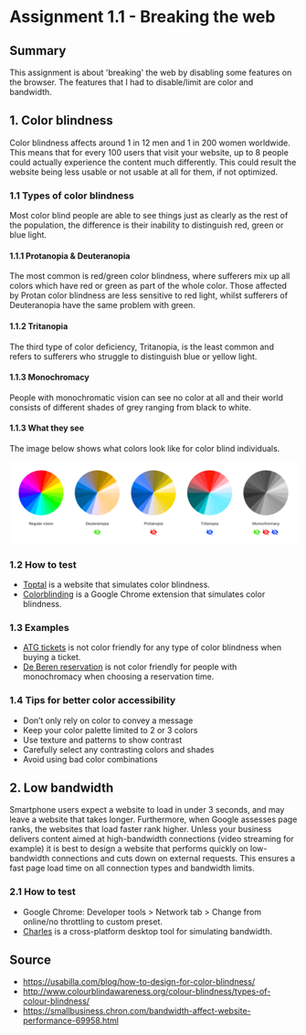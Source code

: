 # Assignment 1.1 - Breaking the web

## Summary
This assignment is about 'breaking' the web by disabling some features on the browser. 
The features that I had to disable/limit are color and bandwidth.

## 1. Color blindness
Color blindness affects around 1 in 12 men and 1 in 200 women worldwide. 
This means that for every 100 users that visit your website, 
up to 8 people could actually experience the content much differently. 
This could result the website being less usable or not usable at all for them, if not optimized.

### 1.1 Types of color blindness
Most color blind people are able to see things just as clearly as the rest of the population, the difference is their inability to distinguish red, green or blue light.

#### 1.1.1 Protanopia & Deuteranopia
The most common is red/green color blindness, where sufferers mix up all colors which have red or green as part of the whole color. Those affected by Protan color blindness are less sensitive to red light, whilst sufferers of Deuteranopia have the same problem with green.

#### 1.1.2 Tritanopia 
The third type of color deficiency, Tritanopia, is the least common and refers to sufferers who struggle to distinguish blue or yellow light.

#### 1.1.3 Monochromacy 
People with monochromatic vision can see no color at all and their world consists of different shades of grey ranging from black to white.

#### 1.1.3 What they see
The image below shows what colors look like for color blind individuals.

<img src="https://github.com/Arash217/browser-technologies-1819/blob/master/Week1/docs/color-blindness.png"/>

### 1.2 How to test
- [Toptal](https://www.toptal.com/designers/colorfilter/) is a website that simulates color blindness.
- [Colorblinding](https://chrome.google.com/webstore/detail/colorblinding/dgbgleaofjainknadoffbjkclicbbgaa) is a Google Chrome extension that simulates color blindness.

### 1.3 Examples
- [ATG tickets](https://atg.nliven.co/tickets/series/wicked/wicked-103989?startDate=03-27-2019&_ga=2.180328228.1492796431.1552309213-323361853.1552309213#mapView) is not color friendly for any type of color blindness when buying a ticket. 
- [De Beren reservation](https://www.beren.nl/welkom/reserveer-online/?new=1&res=1&i=c84a127447a251b6d038b97aa86096725c31ba3a) is not color friendly for people with monochromacy when choosing a reservation time.
### 1.4 Tips for better color accessibility
- Don’t only rely on color to convey a message
- Keep your color palette limited to 2 or 3 colors
- Use texture and patterns to show contrast
- Carefully select any contrasting colors and shades
- Avoid using bad color combinations

## 2. Low bandwidth
Smartphone users expect a website to load in under 3 seconds, and may leave a website that takes longer. 
Furthermore, when Google assesses page ranks, the websites that load faster rank higher. 
Unless your business delivers content aimed at high-bandwidth connections (video streaming for example) it is best to design a website that performs quickly on low-bandwidth connections and cuts down on external requests. 
This ensures a fast page load time on all connection types and bandwidth limits.

### 2.1 How to test
- Google Chrome: Developer tools > Network tab > Change from online/no throttling to custom preset.
- [Charles](https://www.charlesproxy.com/) is a cross-platform desktop tool for simulating bandwidth.

## Source
- https://usabilla.com/blog/how-to-design-for-color-blindness/
- http://www.colourblindawareness.org/colour-blindness/types-of-colour-blindness/
- https://smallbusiness.chron.com/bandwidth-affect-website-performance-69958.html

